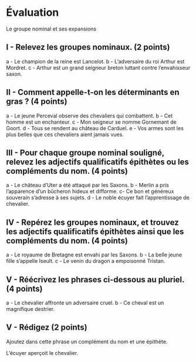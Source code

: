 # Évaluation

Le groupe nominal et ses expansions

## I - Relevez les groupes nominaux. (2 points)

a - Le champion de la reine est Lancelot. b - L’adversaire du roi Arthur est Mordret. c - Arthur est un grand seigneur breton luttant contre l’envahisseur saxon.

## II - Comment appelle-t-on les déterminants en gras ? (4 points)

a - Le jeune Perceval observe des chevaliers qui combattent. b - Cet homme est un enchanteur. c - Mon seigneur se nomme Gornemant de Goort. d - Tous se rendent au château de Carduel. e - Vos armes sont les plus belles que ces chevaliers aient jamais vues.

## III - Pour chaque groupe nominal souligné, relevez les adjectifs qualificatifs épithètes ou les compléments du nom. (4 points)

a - Le château d’Uter a été attaqué par les Saxons. b - Merlin a pris l’apparence d’un bûcheron hideux et difforme. c- Ce bon et généreux souverain s’adresse à ses sujets. d - Le noble écuyer fait l’apprentissage de chevalier.

## IV - Repérez les groupes nominaux, et trouvez les adjectifs qualificatifs épithètes ainsi que les compléments du nom. (4 points)

a - Le royaume de Bretagne est envahi par les Saxons. b - La belle jeune fille s’appelle Iseult. c - Le venin du dragon a empoisonné Tristan.

## V - Réécrivez les phrases ci-dessous au pluriel. (4 points)

a - Le chevalier affronte un adversaire cruel.
b - Ce cheval est un magnifique destrier.

## V - Rédigez (2 points)

Ajoutez dans cette phrase un complément du nom et une épithète.

L’écuyer aperçoit le chevalier.
